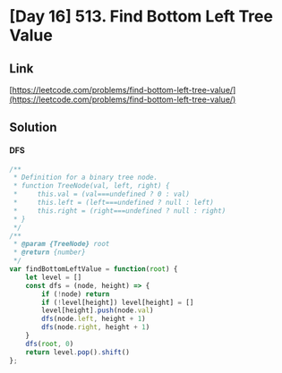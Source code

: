 # [Day 16] 513. Find Bottom Left Tree Value

<a name="AkAtl"></a>
## Link
[https://leetcode.com/problems/find-bottom-left-tree-value/](https://leetcode.com/problems/find-bottom-left-tree-value/)
<a name="8GBzH"></a>
## Solution
<a name="J9OeW"></a>
#### DFS
```javascript
/**
 * Definition for a binary tree node.
 * function TreeNode(val, left, right) {
 *     this.val = (val===undefined ? 0 : val)
 *     this.left = (left===undefined ? null : left)
 *     this.right = (right===undefined ? null : right)
 * }
 */
/**
 * @param {TreeNode} root
 * @return {number}
 */
var findBottomLeftValue = function(root) {
    let level = []
    const dfs = (node, height) => {
        if (!node) return
        if (!level[height]) level[height] = []
        level[height].push(node.val)
        dfs(node.left, height + 1)
        dfs(node.right, height + 1)
    }
    dfs(root, 0)
    return level.pop().shift()
};
```


